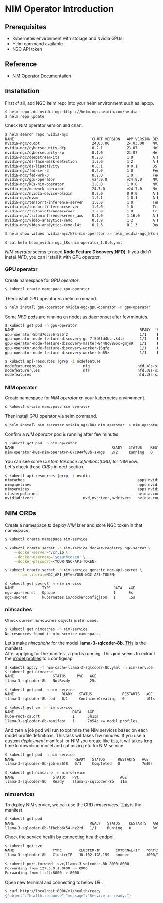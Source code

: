 # NIM Operator Introduction

## Prerequisites
- Kubernetes environment with storage and Nvidia GPUs.
- Helm command available
- NGC API token

## Reference
- [NIM Operator Documentation](https://docs.nvidia.com/nim-operator/latest)

## Installation
First of all, add NGC helm repo into your helm environment such as laptop. 

```bash
$ helm repo add nvidia-ngc https://helm.ngc.nvidia.com/nvidia 
$ helm repo update
```

Check NIM operator version and chart.

```bash
$ helm search repo nvidia-ngc                                  
NAME                                	CHART VERSION	APP VERSION	DESCRIPTION                                       
nvidia-ngc/cuopt                    	24.03.00     	24.03.00   	NVIDIA cuOpt enables routing optimization         
nvidia-ngc/cybersecurity-dfp        	0.2.1        	23.07      	Helm chart to deploy the Morpheus Digital Finge...
nvidia-ngc/cybersecurity-sp         	0.1.0        	23.07      	Helm chart to deploy the Morpheus Spear Phishin...
nvidia-ngc/deepstream-its           	0.2.0        	1.0        	A Helm chart for Kubernetes                       
nvidia-ngc/ds-face-mask-detection   	1.0.0        	1.2        	A Helm chart for Deepstream Intelligent Video A...
nvidia-ngc/ds-lipactivity           	0.0.1        	0.0.1      	DS Lip activity                                   
nvidia-ngc/fed-svr-3                	0.9.0        	1.0        	Federated Learning HELM Chart                     
nvidia-ngc/fed-wrk-3                	0.9.0        	1.0        	Federated learning worker HELM Chart              
nvidia-ngc/gpu-operator             	v24.9.0      	v24.9.0    	NVIDIA GPU Operator creates/configures/manages ...
nvidia-ngc/k8s-nim-operator         	1.0.0        	1.0.0      	NVIDIA NIM Operator creates/configures/manages ...
nvidia-ngc/network-operator         	24.7.0       	v24.7.0    	Nvidia network operator                           
nvidia-ngc/nvidia-device-plugin     	0.9.0        	0.9.0      	A Helm chart for the nvidia-device-plugin on Ku...
nvidia-ngc/nvsm                     	1.0.1        	1.0.1      	A Helm chart for deploying Nvidia System Manage...
nvidia-ngc/tensorrt-inference-server	1.0.0        	1.0        	TensorRT Inference Server                         
nvidia-ngc/tensorrtinferenceserver  	1.0.0        	1.0        	Triton Inference Server Helm Chart                
nvidia-ngc/tritoninferenceserver    	1.0.0        	1.0        	Triton Inference Server Helm Chart                
nvidia-ngc/tritoninferenceserver_aws	0.1.0        	1.16.0     	A Helm chart for Kubernetes                       
nvidia-ngc/video-analytics-demo     	0.1.9        	1.2        	A Helm chart for Deepstream Intelligent Video A...
nvidia-ngc/video-analytics-demo-l4t 	0.1.3        	0.1.3      	Deepstream Intelligent Video Analytics Helm Cha...

$ helm show values nvidia-ngc/k8s-nim-operator >> helm_nvidia-ngc_k8s-nim-operator_1.0.0.yaml 

$ cat helm helm_nvidia-ngc_k8s-nim-operator_1.0.0.yaml 
```

*NIM operator* seems to need **Node Feature Discovery(NFD)**. If you didn't install *NFD*, you can install it with *GPU operator*.

### GPU operator
Create namespace for *GPU operator*.

```bash
$ kubectl create namespace gpu-operator
```

Then install GPU operator via helm command.

```bash
$ helm install gpu-operator nvidia-ngc/gpu-operator -n gpu-operator
```

Some *NFD* pods are running on nodes as daemonset after few minutes.

```bash
$ kubectl get pod -n gpu-operator                    
NAME                                                          READY   STATUS    RESTARTS   AGE
gpu-operator-5b4d76c556-5s5j2                                 1/1     Running   0          13m
gpu-operator-node-feature-discovery-gc-7f546fd4bc-vk4lz       1/1     Running   0          13m
gpu-operator-node-feature-discovery-master-8448c8896c-gmjd9   1/1     Running   0          13m
gpu-operator-node-feature-discovery-worker-j6qfg              1/1     Running   0          13m
gpu-operator-node-feature-discovery-worker-kn65z              1/1     Running   0          13m

$ kubectl api-resources |grep -i nodefeature
nodefeaturegroups                   nfg                      nfd.k8s-sigs.io/v1alpha1            true         NodeFeatureGroup
nodefeaturerules                    nfr                      nfd.k8s-sigs.io/v1alpha1            false        NodeFeatureRule
nodefeatures                                                 nfd.k8s-sigs.io/v1alpha1            true         NodeFeature
```

### NIM operator
Create namespace for *NIM operator* on your kubernetes environment.

```bash
$ kubectl create namespace nim-operator
```

Then install GPU operator via helm command.

```bash
$ helm install nim-operator nvidia-ngc/k8s-nim-operator -n nim-operator 
```

Confirm a *NIM operator* pod is running after few minutes.

```bash
$ kubectl get pod -n nim-operator      
NAME                                             READY   STATUS    RESTARTS   AGE
nim-operator-k8s-nim-operator-67c944f88b-skmgs   2/2     Running   0          66s
```

You can see some *Custom Resouce Definitions(CRD)* for NIM now.  
Let's check these *CRDs* in next section.

```bash
$ kubectl api-resources |grep -i nvidia     
nimcaches                                                    apps.nvidia.com/v1alpha1            true         NIMCache
nimpipelines                                                 apps.nvidia.com/v1alpha1            true         NIMPipeline
nimservices                                                  apps.nvidia.com/v1alpha1            true         NIMService
clusterpolicies                                              nvidia.com/v1                       false        ClusterPolicy
nvidiadrivers                       nvd,nvdriver,nvdrivers   nvidia.com/v1alpha1                 false        NVIDIADriver
```

## NIM CRDs
Create a namespace to deploy *NIM* later and store NGC token in that namespace.

```bash
$ kubectl create namespace nim-service

$ kubectl create secret -n nim-service docker-registry ngc-secret \
    --docker-server=nvcr.io \
    --docker-username='$oauthtoken' \
    --docker-password=<YOUR-NGC-API-TOKEN>

$ kubectl create secret -n nim-service generic ngc-api-secret \
    --from-literal=NGC_API_KEY=<YOUR-NGC-API-TOKEN>

$ kubectl get secret -n nim-service                                                                                                                                
NAME             TYPE                             DATA   AGE
ngc-api-secret   Opaque                           1      9s
ngc-secret       kubernetes.io/dockerconfigjson   1      15s
```

### nimcaches
Check current *nimcaches* objects just in case.

```bash
$ kubectl get nimcaches -n nim-service 
No resources found in nim-service namespace.
```


Let's make *nimcahche* for the model **llama-3-sqlcoder-8b**. [This](nim-cache-llama-3-sqlcoder-8b.yaml) is the manifest.  
After applying for the manifest, a pod is running. This pod seems to extract the [model profiles](https://docs.nvidia.com/nim/large-language-models/latest/profiles.html) to a configmap. 

```bash
$ kubectl apply -f nim-cache-llama-3-sqlcoder-8b.yaml -n nim-service
$ kubectl get nimcache                                              
NAME                  STATUS     PVC   AGE
llama-3-sqlcoder-8b   NotReady         25s

$ kubectl get pod -n nim-service                     
NAME                      READY   STATUS              RESTARTS   AGE
llama-3-sqlcoder-8b-pod   0/1     ContainerCreating   0          101s

$ kubectl get cm -n nim-service                                   
NAME                           DATA   AGE
kube-root-ca.crt               1      5h13m
llama-3-sqlcoder-8b-manifest   1      7m54s <= model profiles
```

And then a job pod will run to optimize the NIM services based on each model profile definitions. This task will takes few minutes. If you use a custom *deployment* manifest for NIM you create like [this](../text2sql/simple_test/nim.yaml ), it will takes long time to download model and optimizing etc for NIM service.

```bash
$ kubectl get pod -n nim-service                                
NAME                            READY   STATUS      RESTARTS   AGE
llama-3-sqlcoder-8b-job-mr658   0/1     Completed   0          7m40s

$ kubectl get nimcache -n nim-service                      
NAME                  STATUS   PVC                   AGE
llama-3-sqlcoder-8b   Ready    llama-3-sqlcoder-8b   11m
```

### nimservices 
To deploy NIM service, we can use the CRD *nimservices*. [This](nim-service-llama-3-sqlcoder-8b.yaml) is the manifest.  

```bash
$ kubectl get pod                                     
NAME                                   READY   STATUS    RESTARTS   AGE
llama-3-sqlcoder-8b-5fbcbb6c54-nz2rd   1/1     Running   0          3m15s
```

Check the service health by connecting health endpoit.

```bash
$ kubectl get svc                                                  
NAME                  TYPE        CLUSTER-IP       EXTERNAL-IP   PORT(S)    AGE
llama-3-sqlcoder-8b   ClusterIP   10.102.128.159   <none>        8000/TCP   5m13s

$ kubectl port-forward  svc/llama-3-sqlcoder-8b 8000:8000                   
Forwarding from 127.0.0.1:8000 -> 8000
Forwarding from [::1]:8000 -> 8000
```

Open new terminal and connecting to below URI.

```bash
$ curl http://localhost:8000/v1/health/ready
{"object":"health.response","message":"Service is ready."}
```
